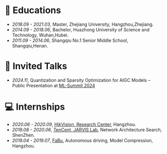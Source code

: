 
# 📖 Educations
- *2018.09 - 2021.03*, Master, Zhejiang University, Hangzhou,Zhejiang.
- *2014.09 - 2018.06*, Bachelor, Huazhong University of Science and Technology, Wuhan,Hubei.
- *2011.09 - 2014.06*, Shangqiu No.1 Senior Middle School, Shangqiu,Henan.

# 💬 Invited Talks
- *2024.11*,  Quantization and Sparsity Optimization for AIGC Models – Public Presentation at [ML-Summit 2024](https://ml-summit.org/speaker/1015?uid=c1041)


# 💻 Internships
- *2020.06 - 2020.09*, [HikVision, Research Center](https://www.hikvision.com/cn), Hangzhou.
- *2019.08 - 2020.06*, [TenCent, JARVIS Lab](https://jarvislab.tencent.com), Network Architecture Search, ShenZhen.
- *2019.04 - 2019.07*, [FaBu](https://www.fabu.ai), Autonomous driving, Model Compression, Hangzhou.
